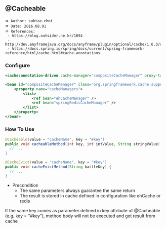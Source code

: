 ## @Cacheable

```
ㅁ Author: suktae.choi
ㅁ Date: 2016.08.01
ㅁ References:
 - https://blog.outsider.ne.kr/1094
 - http://dev.anyframejava.org/docs/anyframe/plugin/optional/cache/1.0.3/reference/html/ch01.html
 - https://docs.spring.io/spring/docs/current/spring-framework-reference/html/cache.html#cache-annotations
```

### Configure
```xml
<cache:annotation-driven cache-manager="compositeCacheManager" proxy-target-class="true" mode="proxy"/>

<bean id="compositeCacheManager" class="org.springframework.cache.support.CompositeCacheManager">
    <property name="cacheManagers">
        <list>
            <ref bean="ehCacheManager" />
            <ref bean="springRedisCacheManager" />
        </list>
    </property>
</bean>
```

### How To Use
```java
@Cacheable(value = "cacheName", key = "#key")
public void cacheableMethod(int key, int intValue, String stringValue) {
  // ...
}

@CacheEvict(value = "cacheName", key = "#key")
public void cacheEvictMethod(String battleKey) {
  // ...
}
```

- Precondition
  - The same parameters always guarantee the same return
  - The result is stored in cache defined in configuration like ehCache or redis

If the same key comes as parameter defined in key attribute of @Cacheable (e.g. key = "#key"), method body will not be executed and get result from cache
